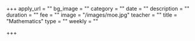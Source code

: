 +++
apply_url = ""
bg_image = ""
category = ""
date = ""
description = ""
duration = ""
fee = ""
image = "/images/moe.jpg"
teacher = ""
title = "Mathematics"
type = ""
weekly = ""

+++
